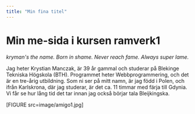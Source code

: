 ```yaml
---
title: "Min fina titel"
---
```

Min me-sida i kursen ramverk1
=========================

*kryman's the name. Born in shame. Never reach fame. Always super lame.*

Jag heter Krystian Manczak, är 39 år gammal och studerar på Blekinge Tekniska Högskola (BTH). Programmet heter Webbprogrammering, och det är en tre-årig utbildning. Som ni ser på mitt namn, är jag född i Polen, och ifrån Karlskrona, där jag studerar, är det ca. 11 timmar med färja till Gdynia. Vi får se hur lång tid det tar innan jag också börjar tala Bleijkingska.

[FIGURE src=image/amigo1.jpg]